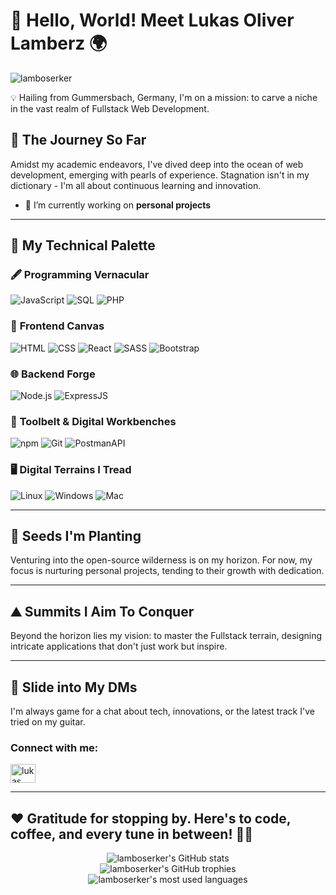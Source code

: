# 🚀 Hello, World! Meet Lukas Oliver Lamberz 🌍

<p align="left"> 
  <img src="https://komarev.com/ghpvc/?username=lamboserker&label=Profile%20views&color=0e75b6&style=flat" alt="lamboserker" />
</p>

💡 Hailing from Gummersbach, Germany, I'm on a mission: to carve a niche in the vast realm of Fullstack Web Development.

## 📘 **The Journey So Far**

Amidst my academic endeavors, I've dived deep into the ocean of web development, emerging with pearls of experience. Stagnation isn't in my dictionary - I'm all about continuous learning and innovation.

- 🔭 I’m currently working on **personal projects**

---

## 🎨 **My Technical Palette**

### 🖋 **Programming Vernacular**
![JavaScript](https://img.icons8.com/color/48/000000/javascript.png)
![SQL](https://img.icons8.com/dusk/48/000000/sql.png)
![PHP](https://img.icons8.com/officel/48/000000/php-logo.png)

### 🌆 **Frontend Canvas**
![HTML](https://img.icons8.com/color/48/000000/html-5.png)
![CSS](https://img.icons8.com/color/48/000000/css3.png)
![React](https://img.icons8.com/color/48/000000/react-native.png)
![SASS](https://img.icons8.com/color/48/000000/sass.png)
![Bootstrap](https://img.icons8.com/color/48/000000/bootstrap.png)

### 🌐 **Backend Forge**
![Node.js](https://img.icons8.com/color/48/000000/nodejs.png)
![ExpressJS](https://img.icons8.com/color/48/000000/express.png)

### 🔧 **Toolbelt & Digital Workbenches**
![npm](https://img.icons8.com/color/48/000000/npm.png)
![Git](https://img.icons8.com/color/48/000000/git.png)
![PostmanAPI](https://img.icons8.com/dusk/48/000000/postman-api.png)

### 🖥 **Digital Terrains I Tread**
![Linux](https://img.icons8.com/color/48/000000/linux.png)
![Windows](https://img.icons8.com/color/48/000000/windows-10.png)
![Mac](https://img.icons8.com/color/48/000000/mac-os.png)

---

## 🌱 **Seeds I'm Planting**

Venturing into the open-source wilderness is on my horizon. For now, my focus is nurturing personal projects, tending to their growth with dedication.

---

## ⛰️ **Summits I Aim To Conquer**

Beyond the horizon lies my vision: to master the Fullstack terrain, designing intricate applications that don't just work but inspire.

---

## 💌 **Slide into My DMs**

I'm always game for a chat about tech, innovations, or the latest track I've tried on my guitar. 

<h3 align="left">Connect with me:</h3>
<p align="left">
<a href="https://www.linkedin.com/in/lukas-oliver-lamberz-206b30262/" target="blank"><img align="center" src="https://raw.githubusercontent.com/rahuldkjain/github-profile-readme-generator/master/src/images/icons/Social/linked-in-alt.svg" alt="lukas oliver lamberz" height="30" width="40" /></a>
</p>

---

## ❤️ **Gratitude for stopping by. Here's to code, coffee, and every tune in between!** 🎸🎶

<p align="center">
  <img src="https://github-readme-stats.vercel.app/api?username=lamboserker&show_icons=true&locale=en&theme=dark" alt="lamboserker's GitHub stats" />
  <br />
  <img src="https://github-profile-trophy.vercel.app/?username=lamboserker&theme=darkhub&column=3&margin-w=15&margin-h=15" alt="lamboserker's GitHub trophies" />
  <br />
  <img src="https://github-readme-stats.vercel.app/api/top-langs?username=lamboserker&show_icons=true&locale=en&layout=compact&theme=dark" alt="lamboserker's most used languages" />
  <br />
</p>

